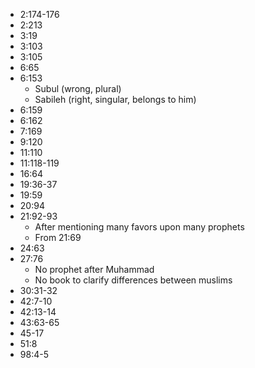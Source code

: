 - 2:174-176
- 2:213
- 3:19
- 3:103
- 3:105
- 6:65
- 6:153
    - Subul (wrong, plural)
    - Sabileh (right, singular, belongs to him)
- 6:159
- 6:162
- 7:169
- 9:120
- 11:110
- 11:118-119
- 16:64
- 19:36-37
- 19:59
- 20:94
- 21:92-93
    - After mentioning many favors upon many prophets
    - From 21:69
- 24:63
- 27:76
    - No prophet after Muhammad
    - No book to clarify differences between muslims
- 30:31-32
- 42:7-10
- 42:13-14
- 43:63-65
- 45-17
- 51:8
- 98:4-5
